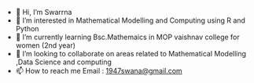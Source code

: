 - 👋 Hi, I’m Swarrna
- 👀 I’m interested in Mathematical Modelling and Computing using R and Python
- 🌱 I’m currently learning Bsc.Mathemaics in MOP vaishnav college for women (2nd year)
- 💞️ I’m looking to collaborate on areas related to Mathematical Modelling ,Data Science and computing
- 📫 How to reach me Email : 1947swana@gmail.com


<!---
Swarrna23/Swarrna23 is a ✨ special ✨ repository because its `README.md` (this file) appears on your GitHub profile.
You can click the Preview link to take a look at your changes.
--->
